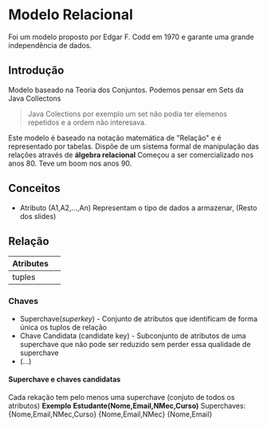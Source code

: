 # Modelo Relacional
Foi um modelo proposto por Edgar F. Codd em 1970 e garante uma grande independência de dados.
## Introdução
Modelo baseado na Teoria dos Conjuntos. Podemos pensar em Sets da Java Collectons 
> Java Colections por exemplo um set não podia ter elemenos repetidos e a ordem não interesava.


Este modelo é baseado na notação matemática de "Relação" e é representado por tabelas. Dispõe de um sistema formal de manipulação das relações através de **álgebra relacional**
Começou a ser comercializado nos anos 80. Teve um boom nos anos 90.
## Conceitos
- Atributo (A1,A2,...,An)
Representam o tipo de dados a armazenar, 
(Resto dos slides)
## Relação
|Atributes  |  |
|--|--|
|tuples  |  |
### Chaves
- Superchave(*superkey*) - Conjunto de atributos que identificam de forma única os tuplos de relação
- Chave Candidata (candidate key) - Subconjunto de atributos de uma superchave que não pode ser reduzido sem perder essa qualidade de superchave
- (...)

#### Superchave e chaves candidatas
Cada rekação tem pelo menos uma superchave (conjuto de todos os atributos)
**Exemplo**
**Estudante(Nome,Email,NMec,Curso)**
Superchaves:
{Nome,Email,NMec,Curso}
{Nome,Email,NMec}
{Nome,Email}
